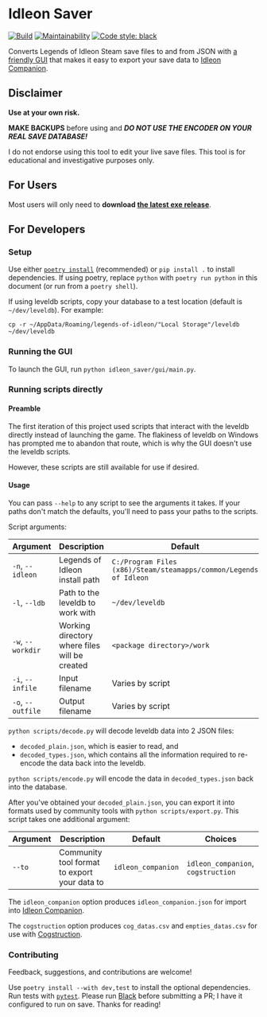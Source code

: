 # Idleon Saver

[![Build](https://github.com/desophos/idleon-saver/actions/workflows/build.yml/badge.svg)](https://github.com/desophos/idleon-saver/actions/workflows/build.yml)
[![Maintainability](https://api.codeclimate.com/v1/badges/bda291e68f16afb3fbfe/maintainability)](https://codeclimate.com/github/desophos/idleon-saver/maintainability)
[![Code style: black](https://img.shields.io/badge/code%20style-black-000000.svg)](https://github.com/psf/black)

Converts Legends of Idleon Steam save files to and from JSON with [a friendly GUI](https://github.com/desophos/idleon-saver/releases) that makes it easy to export your save data to [Idleon Companion](https://idleoncompanion.com/).

## Disclaimer

**Use at your own risk.**

**MAKE BACKUPS** before using and ***DO NOT USE THE ENCODER ON YOUR REAL SAVE DATABASE!***

I do not endorse using this tool to edit your live save files.
This tool is for educational and investigative purposes only.

## For Users

Most users will only need to **download [the latest exe release](https://github.com/desophos/idleon-saver/releases)**.

## For Developers

### Setup

Use either [`poetry install`](https://python-poetry.org/docs/master/) (recommended) or `pip install .` to install dependencies.
If using poetry, replace `python` with `poetry run python` in this document (or run from a `poetry shell`).

If using leveldb scripts, copy your database to a test location (default is `~/dev/leveldb`). For example:

```
cp -r ~/AppData/Roaming/legends-of-idleon/"Local Storage"/leveldb ~/dev/leveldb
```

### Running the GUI

To launch the GUI, run `python idleon_saver/gui/main.py`.

### Running scripts directly

#### Preamble

The first iteration of this project used scripts that interact with the leveldb directly instead of launching the game.
The flakiness of leveldb on Windows has prompted me to abandon that route, which is why the GUI doesn't use the leveldb scripts.

However, these scripts are still available for use if desired.

#### Usage

You can pass `--help` to any script to see the arguments it takes.
If your paths don't match the defaults, you'll need to pass your paths to the scripts.

Script arguments:

| Argument          | Description                                   | Default                                                           |
| ----------------- | --------------------------------------------- | ----------------------------------------------------------------- |
| `-n`, `--idleon`  | Legends of Idleon install path                | `C:/Program Files (x86)/Steam/steamapps/common/Legends of Idleon` |
| `-l`, `--ldb`     | Path to the leveldb to work with              | `~/dev/leveldb`                                                   |
| `-w`, `--workdir` | Working directory where files will be created | `<package directory>/work`                                        |
| `-i`, `--infile`  | Input filename                                | Varies by script                                                  |
| `-o`, `--outfile` | Output filename                               | Varies by script                                                  |

`python scripts/decode.py` will decode leveldb data into 2 JSON files:

- `decoded_plain.json`, which is easier to read, and
- `decoded_types.json`, which contains all the information required to re-encode the data back into the leveldb.

`python scripts/encode.py` will encode the data in `decoded_types.json` back into the database.

After you've obtained your `decoded_plain.json`, you can export it into formats used by community tools with `python scripts/export.py`. This script takes one additional argument:

| Argument   | Description                                   | Default            | Choices                                       |
| ---------- | --------------------------------------------- | ------------------ | --------------------------------------------- |
| `--to`     | Community tool format to export your data to  | `idleon_companion` | `idleon_companion`, `cogstruction`            |

The `idleon_companion` option produces `idleon_companion.json` for import into [Idleon Companion](https://idleoncompanion.com/).

The `cogstruction` option produces `cog_datas.csv` and `empties_datas.csv` for use with [Cogstruction](https://github.com/automorphis/Cogstruction).

### Contributing

Feedback, suggestions, and contributions are welcome!

Use `poetry install --with dev,test` to install the optional dependencies. Run tests with [`pytest`](https://docs.pytest.org/en/latest/index.html). Please run [Black](https://black.readthedocs.io/en/stable/) before submitting a PR; I have it configured to run on save. Thanks for reading!
